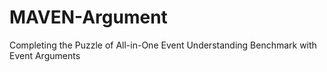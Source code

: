 # MAVEN-Argument
Completing the Puzzle of All-in-One Event Understanding Benchmark with Event Arguments
